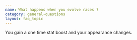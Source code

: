 ```yaml
---
name: What happens when you evolve races ?
category: general-questions
layout: faq_topic
---
```

You gain a one time stat boost and your appearance changes.